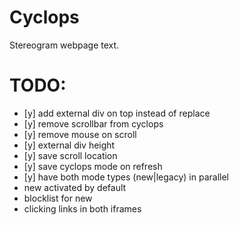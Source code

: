 # Cyclops

Stereogram webpage text.

# TODO:

- [y] add external div on top instead of replace
- [y] remove scrollbar from cyclops
- [y] remove mouse on scroll
- [y] external div height
- [y] save scroll location
- [y] save cyclops mode on refresh
- [y] have both mode types (new|legacy) in parallel
- new activated by default
- blocklist for new
- clicking links in both iframes
